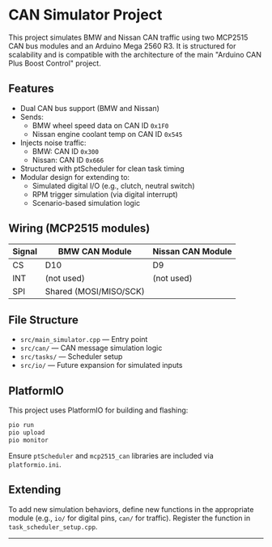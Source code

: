 # CAN Simulator Project

This project simulates BMW and Nissan CAN traffic using two MCP2515 CAN bus modules and an Arduino Mega 2560 R3. It is structured for scalability and is compatible with the architecture of the main "Arduino CAN Plus Boost Control" project.

## Features

- Dual CAN bus support (BMW and Nissan)
- Sends:
  - BMW wheel speed data on CAN ID `0x1F0`
  - Nissan engine coolant temp on CAN ID `0x545`
- Injects noise traffic:
  - BMW: CAN ID `0x300`
  - Nissan: CAN ID `0x666`
- Structured with ptScheduler for clean task timing
- Modular design for extending to:
  - Simulated digital I/O (e.g., clutch, neutral switch)
  - RPM trigger simulation (via digital interrupt)
  - Scenario-based simulation logic

## Wiring (MCP2515 modules)

| Signal | BMW CAN Module | Nissan CAN Module |
|--------|----------------|-------------------|
| CS     | D10            | D9                |
| INT    | (not used)     | (not used)        |
| SPI    | Shared (MOSI/MISO/SCK)

## File Structure

- `src/main_simulator.cpp` — Entry point
- `src/can/` — CAN message simulation logic
- `src/tasks/` — Scheduler setup
- `src/io/` — Future expansion for simulated inputs

## PlatformIO

This project uses PlatformIO for building and flashing:
```bash
pio run
pio upload
pio monitor
```

Ensure `ptScheduler` and `mcp2515_can` libraries are included via `platformio.ini`.

## Extending

To add new simulation behaviors, define new functions in the appropriate module (e.g., `io/` for digital pins, `can/` for traffic). Register the function in `task_scheduler_setup.cpp`.

---